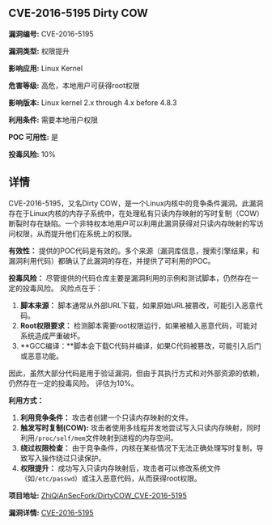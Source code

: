 ## CVE-2016-5195 Dirty COW

**漏洞编号:** CVE-2016-5195

**漏洞类型:** 权限提升

**影响应用:** Linux Kernel

**危害等级:** 高危，本地用户可获得root权限

**影响版本:** Linux kernel 2.x through 4.x before 4.8.3

**利用条件:** 需要本地用户权限

**POC 可用性:** 是

**投毒风险:** 10%

## 详情

CVE-2016-5195，又名Dirty COW，是一个Linux内核中的竞争条件漏洞。此漏洞存在于Linux内核的内存子系统中，在处理私有只读内存映射的写时复制（COW）断裂时存在缺陷。一个非特权本地用户可以利用此漏洞获得对只读内存映射的写访问权限，从而提升他们在系统上的权限。

**有效性：**
提供的POC代码是有效的。多个来源（漏洞库信息，搜索引擎结果，和漏洞利用代码）都确认了此漏洞的存在，并提供了可利用的POC。

**投毒风险：**
尽管提供的代码仓库主要是漏洞利用的示例和测试脚本，仍然存在一定的投毒风险。 风险点在于：

1.  **脚本来源：** 脚本通常从外部URL下载，如果原始URL被篡改，可能引入恶意代码。
2.  **Root权限要求：** 检测脚本需要root权限运行，如果被植入恶意代码，可能对系统造成严重破坏。
3.  **GCC编译：**脚本会下载C代码并编译，如果C代码被篡改，可能引入后门或恶意功能。

因此，虽然大部分代码是用于验证漏洞，但由于其执行方式和对外部资源的依赖，仍然存在一定的投毒风险。 评估为10%。

**利用方式：**
1.  **利用竞争条件：** 攻击者创建一个只读内存映射的文件。
2.  **触发写时复制(COW):**  攻击者使用多线程并发地尝试写入只读内存映射，同时利用`/proc/self/mem`文件映射到进程的内存空间。
3.  **绕过权限检查：** 由于竞争条件，内核在某些情况下无法正确处理写时复制，导致写入操作绕过只读保护。
4.  **权限提升：** 成功写入只读内存映射后，攻击者可以修改系统文件（如`/etc/passwd`）或注入恶意代码，从而获得root权限。

**项目地址:** [ZhiQiAnSecFork/DirtyCOW_CVE-2016-5195](https://github.com/ZhiQiAnSecFork/DirtyCOW_CVE-2016-5195)

**漏洞详情:** [CVE-2016-5195](https://nvd.nist.gov/vuln/detail/CVE-2016-5195)